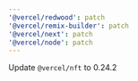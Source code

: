 ```yaml
---
'@vercel/redwood': patch
'@vercel/remix-builder': patch
'@vercel/next': patch
'@vercel/node': patch
---
```


Update `@vercel/nft` to 0.24.2
